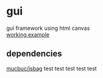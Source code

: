 gui
===

gui framework using html canvas  
[working example](http://github.com/mucbuc/gui-example)

dependencies
------------
[mucbuc/jsbag](http://github.com/mucbuc/jsbag)
test
test
test
test
test

